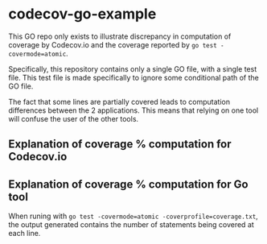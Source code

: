 # codecov-go-example
This GO repo only exists to illustrate discrepancy in computation of coverage by
Codecov.io and the coverage reported by `go test -covermode=atomic`.

Specifically, this repository contains only a single GO file, with a single test file.
This test file is made specifically to ignore some conditional path of the GO file.

The fact that some lines are partially covered leads to computation differences between
the 2 applications. This means that relying on one tool will confuse the user of the
other tools.

## Explanation of coverage % computation for Codecov.io

## Explanation of coverage % computation for Go tool

When runing with `go test -covermode=atomic -coverprofile=coverage.txt`, the output
generated contains the number of statements being covered at each line.

